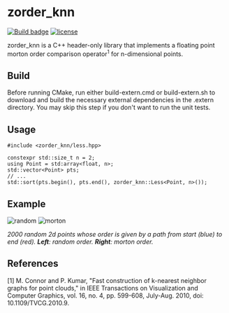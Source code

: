 # zorder_knn
[![Build badge](https://github.com/sebastianlipponer/zorder_knn/actions/workflows/build.yml/badge.svg)](https://github.com/sebastianlipponer/zorder_knn/actions?workflow=build) [![license](https://img.shields.io/github/license/sebastianlipponer/zorder_knn)](https://github.com/sebastianlipponer/zorder_knn/blob/master/COPYING.MIT)

zorder_knn is a C++ header-only library that implements a floating point morton order comparison operator<sup>1</sup> for n-dimensional points.

## Build

Before running CMake, run either build-extern.cmd or build-extern.sh to download and build the necessary external dependencies in the .extern directory. You may skip this step if you don't want to run the unit tests.

## Usage

```
#include <zorder_knn/less.hpp>

constexpr std::size_t n = 2;
using Point = std:array<float, n>;
std::vector<Point> pts;
// ...
std::sort(pts.begin(), pts.end(), zorder_knn::Less<Point, n>());
```

## Example

![random](http://sebastianlipponer.github.io/zorder_knn/example_random.svg)
![morton](http://sebastianlipponer.github.io/zorder_knn/example_morton.svg)

_2000 random 2d points whose order is given by a path from start (blue) to end (red). **Left**: random order. **Right**: morton order._

## References

[1] M. Connor and P. Kumar, "Fast construction of k-nearest neighbor graphs for point clouds," in IEEE Transactions on Visualization and Computer Graphics, vol. 16, no. 4, pp. 599-608, July-Aug. 2010, doi: 10.1109/TVCG.2010.9.
